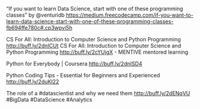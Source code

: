 “If you want to learn Data Science, start with one of these programming classes” by 
@venturidb https://medium.freecodecamp.com/if-you-want-to-learn-data-science-start-with-one-of-these-programming-classes-fb694ffe780c#.cp3wpvi5h

CS For All: Introduction to Computer Science and Python Programming http://buff.ly/2dnICUt
CS For All: Introduction to Computer Science and Python Programming http://buff.ly/2cYUjgX - MENTIVE mentored learning 

Python for Everybody | Coursera http://buff.ly/2dnISD4

Python Coding Tips - Essential for Beginners and Experienced http://buff.ly/2duKI22

The role of a #datascientist and why we need them http://buff.ly/2dENqVU  #BigData #DataScience #Analytics
